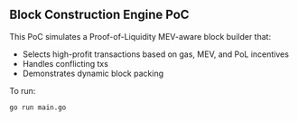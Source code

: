 ## Block Construction Engine PoC

This PoC simulates a Proof-of-Liquidity MEV-aware block builder that:

- Selects high-profit transactions based on gas, MEV, and PoL incentives
- Handles conflicting txs
- Demonstrates dynamic block packing

To run:

```bash
go run main.go

